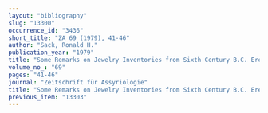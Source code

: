 ```yaml
---
layout: "bibliography"
slug: "13300"
occurrence_id: "3436"
short_title: "ZA 69 (1979), 41-46"
author: "Sack, Ronald H."
publication_year: "1979"
title: "Some Remarks on Jewelry Inventories from Sixth Century B.C. Erech"
volume_no_: "69"
pages: "41-46"
journal: "Zeitschrift für Assyriologie"
title: "Some Remarks on Jewelry Inventories from Sixth Century B.C. Erech"
previous_item: "13303"
---
```

